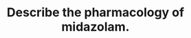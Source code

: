 ---
title: "Describe the pharmacology of midazolam."
entityType: SAQ
exam: PEX
college: ANZCA
year: 2018
sitting: B
question: 11
passRate: 27
EC_expectedDomains:
- "To pass, candidates were expected to provide a minimum number of facts in each of the key areas: general, pharmaceutics, pharmacokinetics and pharmacodynamics."
EC_extraCredit:
- "Candidates who provided accurate factual information coupled with an understanding of the significance of some of the pharmacological properties of midazolam typically performed well."
EC_errorsCommon:
- "Midazolam is widely-used in anaesthesia and critical care, so a detailed knowledge of its pharmacology is expected for specialist practice."
- "Specific information relevant to midazolam is available in all the pharmacology texts recommended in the reading list and it was clear that for those candidates familiar with the information, passing this question was relatively straightforward."
---